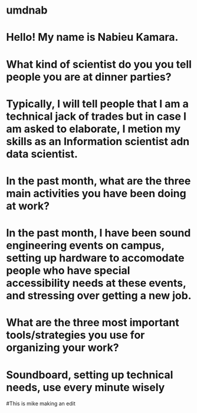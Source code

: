 # umdnab

# Hello! My name is Nabieu Kamara.

# What kind of scientist do you you tell people you are at dinner parties?
  # Typically, I will tell people that I am a technical jack of trades but in case I am asked to elaborate, I metion my skills as an Information scientist adn data scientist.


# In the past month, what are the three main activities you have been doing at work?

# In the past month, I have been sound engineering events on campus, setting up hardware to accomodate people who have special accessibility needs at these events, and stressing over getting a new job.

# What are the three most important tools/strategies you use for organizing your work?
# Soundboard, setting up technical needs, use every minute wisely

#This is mike making an edit
